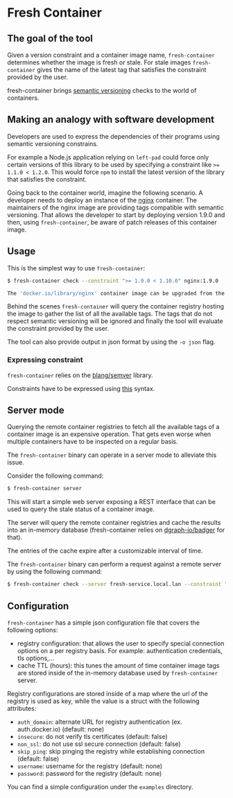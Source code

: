 # Fresh Container

## The goal of the tool

Given a version constraint and a container image name, `fresh-container`
determines whether the image is fresh or stale. For stale images `fresh-container`
gives the name of the latest tag that satisfies the constraint provided by the
user.

fresh-container brings [semantic versioning](https://semver.org/) checks to the
world of containers.

## Making an analogy with software development

Developers are used to express the dependencies of their programs using
semantic versioning constrains.

For example a Node.js application relying on `left-pad` could force only
certain versions of this library to be used by specifying a constraint like
`>= 1.1.0 < 1.2.0`. This would force `npm` to install the latest version
of the library that satisfies the constraint.

Going back to the container world, imagine the following scenario. A developer
needs to deploy an instance of the [nginx](https://hub.docker.com/_/nginx)
container.
The maintainers of the nginx image are providing tags compatible with semantic
versioning. That allows the developer to start by deploying version 1.9.0 and
then, using `fresh-container`, be aware of patch releases of this container
image.

## Usage

This is the simplest way to use `fresh-container`:

```bash
$ fresh-container check --constraint ">= 1.9.0 < 1.10.0" nginx:1.9.0

The 'docker.io/library/nginx' container image can be upgraded from the '1.9.0' tag to the '1.9.15' one and still satisfy the '>= 1.9.0 < 1.10.0' constraint.
```

Behind the scenes `fresh-container` will query the container registry hosting
the image to gather the list of all the available tags.
The tags that do not respect semantic versioning will be ignored and finally
the tool will evaluate the constraint provided by the user.

The tool can also provide output in json format by using the `-o json` flag.

### Expressing constraint

`fresh-container` relies on the [blang/semver](https://github.com/blang/semver)
library.

Constraints have to be expressed using [this](https://github.com/blang/semver#ranges)
syntax.

## Server mode

Querying the remote container registries to fetch all the available tags of a
container image is an expensive operation. That gets even worse when multiple
containers have to be inspected on a regular basis.

The `fresh-container` binary can operate in a server mode to alleviate this issue.

Consider the following command:

```bash
$ fresh-container server
```

This will start a simple web server exposing a REST interface that can be used
to query the stale status of a container image.

The server will query the remote container registries and cache the results
into an in-memory database (fresh-container relies on [dgraph-io/badger](https://github.com/dgraph-io/badger)
for that).

The entries of the cache expire after a customizable interval of time.

The `fresh-container` binary can perform a request against a remote server by
using the following command:

```bash
$ fresh-container check --server fresh-service.local.lan --constraint ">= 1.0.0 < 2.0.0" influxdb:1.2.3
```


## Configuration

`fresh-container` has a simple json configuration file that covers the following
options:

  * registry configuration: that allows the user to specify special connection
    options on a per registry basis. For example: authentication credentials,
    tls options,...
  * cache TTL (hours): this tunes the amount of time container image tags are
    stored inside of the in-memory database used by `fresh-container` server.

Registry configurations are stored inside of a map where the url of the
registry is used as key, while the value is a struct with the following
attributes:

  * `auth_domain`: alternate URL for registry authentication (ex. auth.docker.io) (default: none)
  * `insecure`: do not verify tls certificates (default: false)
  * `non_ssl`: do not use ssl secure connection (default: false)
  * `skip_ping`: skip pinging the registry while establishing connection (default: false)
  * `username`: username for the registry (default: none)
  * `password`: password for the registry (default: none)

You can find a simple configuration under the `examples` directory.

